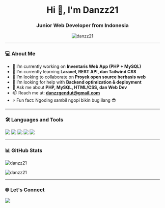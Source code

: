 <h1 align="center">Hi 👋, I'm Danzz21</h1>
<h3 align="center">Junior Web Developer from Indonesia</h3>

<p align="center">
  <img src="https://komarev.com/ghpvc/?username=danzz21&label=Profile%20views&color=0e75b6&style=flat" alt="danzz21" />
</p>

---

### 💻 About Me
- 🔭 I’m currently working on **Inventaris Web App (PHP + MySQL)**
- 🌱 I’m currently learning **Laravel, REST API, dan Tailwind CSS**
- 👯 I’m looking to collaborate on **Proyek open source berbasis web**
- 🤔 I’m looking for help with **Backend optimization & deployment**
- 💬 Ask me about **PHP, MySQL, HTML/CSS, dan Web Dev**
- 📫 Reach me at: **danzzgendut@gmail.com**
- ⚡ Fun fact: Ngoding sambil ngopi bikin bug ilang 😎

---

### 🛠️ Languages and Tools
<p>
  <img src="https://img.shields.io/badge/PHP-777BB4?style=for-the-badge&logo=php&logoColor=white"/>
  <img src="https://img.shields.io/badge/MySQL-005C84?style=for-the-badge&logo=mysql&logoColor=white"/>
  <img src="https://img.shields.io/badge/HTML5-E34F26?style=for-the-badge&logo=html5&logoColor=white"/>
  <img src="https://img.shields.io/badge/CSS3-1572B6?style=for-the-badge&logo=css3&logoColor=white"/>
  <img src="https://img.shields.io/badge/JavaScript-F7DF1E?style=for-the-badge&logo=javascript&logoColor=black"/>
</p>

---

### 📊 GitHub Stats
<p>
  <img align="center" src="https://github-readme-stats.vercel.app/api?username=danzz21&show_icons=true&theme=tokyonight" alt="danzz21" />
</p>

<p>
  <img align="center" src="https://github-readme-stats.vercel.app/api/top-langs/?username=danzz21&layout=compact&theme=tokyonight" alt="danzz21" />
</p>

---

### 🌐 Let's Connect
<p>
  <a href="mailto:danzzgendut@gmail.com">
    <img src="https://img.shields.io/badge/Email-D14836?style=for-the-badge&logo=gmail&logoColor=white" />
  </a>
</p>
